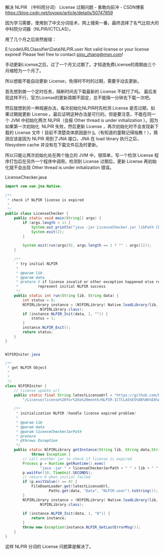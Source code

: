 解决 NLPIR （中科院分词） License 过期问题 - 勇敢向前冲 - CSDN博客 https://blog.csdn.net/loyopp/article/details/50747859

因为学习需要，使用到了中文分词技术，网上搜索一番，最终选择了名气比较大的中科院分词器（NLPIR/ICTCLAS）。


用了几个月之后突然报错：

E:\code\URLClassifier\Data\NLPIR.user Not valid license or your license expired! Please feel free to contact pipy_zhang@msn.com!

手动更新License之后，过了一个月又过期了。才知道免费License的周期由三个月缩短为一个月了。


所以想能不能自动更新 License，免得时不时的过期，需要手动去更新。


首先想到做一个定时任务，隔断时间去下载最新的 License 不就行了吗。 最后发现这样不行，官方License的更新周期不固定，总不能隔一分钟去下载一次吧。


然后就想到另一种规避办法，每次初始化NLPIR时先检测 License 是否过期，如果过期就更新 License 。最后证明这种办法是可行的。但是要注意，不能在同一个 JVM 中初始化两次 NLPIR（会报 Other thread is under initialization ）。因为如果第一次初始化  NLPIR 失败，然后更新 License ，再次初始化时不会发现新下载的 License 文件！目前不清楚具体原因是什么（有知道的童鞋记得指教！），猜测应该是因为 NLPIR 用到了JNA 接口，JNA 在 load library 执行之后， filesystem cache 并没有在下载文件后及时更新。

所以只能让两次初始化处在两个独立的 JVM 中，很简单，写一个检测 License 程序打包后在另外一个程序中调用，检测到 License 过期后，更新 License 再初始化就不会出现 Other thread is under initialization 错误。

LicenseChecker.java

```java
import com.sun.jna.Native;
 
/**
 * check if NLPIR license is expired
 * 
 */
public class LicenseChecker {
	public static void main(String[] args) {
		if (args.length < 1) {
			System.out.println("java -jar LicenseChecker.jar libPath [DataPath]");
			System.exit(2);
		}
 
		System.exit(run(args[0], args.length == 1 ? "" : args[1]));
	}
 
	/**
	 * try initial NLPIR
	 * 
	 * @param lib
	 * @param data
	 * @return 0 if license invalid or other exception happened else return 1
	 *         represent initial NLPIR success
	 */
	public static int run(String lib, String data) {
		int status = 0;
		NlPIRLibrary instance = (NlPIRLibrary) Native.loadLibrary(lib,
				NlPIRLibrary.class);
		if (instance.NLPIR_Init(data, 1, "")) {
			status = 1;
		}
		instance.NLPIR_Exit();
		return status;
	}
}


NlPIRIniter.java

/**
 * get NLPIR Object
 * 
 * 
 */
class NlPIRIniter {
	// license update url
	public static final String latestLicenseUrl = "https://github.com/NLPIR-team/NLPIR/raw/master" +
		"/License/license%20for%20a%20month/NLPIR-ICTCLAS%E5%88%86%E8%AF%8D%E7%B3%BB%E7%BB%9F%E6%8E%88%E6%9D%83/NLPIR.user";
 
	/**
	 * initialization NLPIR (handle license expired problem)
	 * 
	 * @param lib
	 * @param data
	 * @param licenseCheckerJarPath
	 * @return
	 * @throws Exception
	 */
	public static NlPIRLibrary getInstance(String lib, String data,String licenseCheckerJarPath)
			throws Exception {
		// call another jar to check if license is expired
		Process p = Runtime.getRuntime().exec(
				"java -jar " + licenseCheckerJarPath + " " + lib + " " + data);
		p.waitFor(10, TimeUnit.SECONDS);
		// return 0 when initial failed
		if (p.exitValue() == 0) {
			FileDownLoader.get(latestLicenseUrl,
					Paths.get(data, "Data", "NLPIR.user").toString());
		}
		NlPIRLibrary instance = (NlPIRLibrary) Native.loadLibrary(lib,
				NlPIRLibrary.class);
 
		if (instance.NLPIR_Init(data, 1, "0")) {
			return instance;
		}
		throw new Exception(instance.NLPIR_GetLastErrorMsg());
	}
}
```

这样 NLPIR 分词的 License 问题算是解决了。